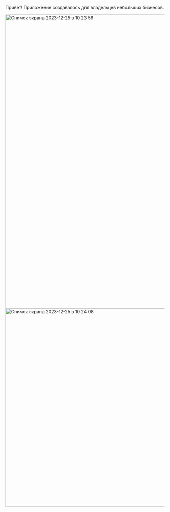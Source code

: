 Привет!
Приложение создавалось для владельцев небольших бизнесов. 

<img width="926" alt="Снимок экрана 2023-12-25 в 10 23 56" src="https://github.com/aay92/RetailTradeApp/assets/47569754/b3a7c35f-4495-44b7-bb35-ea0ef3461687">
<img width="625" alt="Снимок экрана 2023-12-25 в 10 24 08" src="https://github.com/aay92/RetailTradeApp/assets/47569754/d7fc7dcd-ad1c-4197-8bae-743e26712838">
